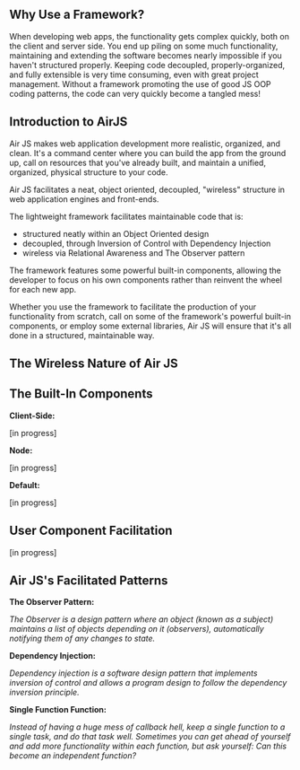 Why Use a Framework?
--------------------------------

When developing web apps, the functionality gets complex quickly, both on the client and server side. You end up piling on some much functionality, maintaining and extending the software becomes nearly impossible if you haven't structured properly. Keeping code decoupled, properly-organized, and fully extensible is very time consuming, even with great project management. Without a framework promoting the use of good JS OOP coding patterns, the code can very quickly become a tangled mess!

Introduction to AirJS
---------------------------

Air JS makes web application development more realistic, organized, and clean. It's a command center where you can build the app from the ground up, call on resources that you've already built, and maintain a unified, organized, physical structure to your code.

Air JS facilitates a neat, object oriented, decoupled, "wireless" structure in web application engines and front-ends. 

The lightweight  framework facilitates maintainable code that is:

- structured neatly within an Object Oriented design
- decoupled, through Inversion of Control with Dependency Injection
- wireless via Relational Awareness and The Observer pattern

The framework features some powerful built-in components, allowing the developer to focus on his own components rather than reinvent the wheel for each new app.

Whether you use the framework to facilitate the production of your functionality from scratch, call on some of the framework's powerful built-in components, or employ some external libraries, Air JS will ensure that it's all done in a structured, maintainable way.

The Wireless Nature of Air JS
----------------------------------------



The Built-In Components
---------------------------------------------

**Client-Side:**

[in progress]

**Node:**

[in progress]

**Default:**

[in progress]

User Component Facilitation
--------------------------------------------------

[in progress]

Air JS's Facilitated Patterns
-----------------------------
	
**The Observer Pattern:**
	
*The Observer is a design pattern where an object (known as a subject) maintains a list of objects depending on it (observers), automatically notifying them of any changes to state.*
		
**Dependency Injection:**
	
*Dependency injection is a software design pattern that implements inversion of control and allows a program design to follow the dependency inversion principle.*
	
**Single Function Function:**
	
*Instead of having a huge mess of callback hell, keep a single function to a single task, and do that task well. Sometimes you can get ahead of yourself and add more functionality within each function, but ask yourself: Can this become an independent function?*
